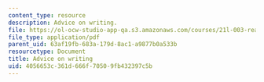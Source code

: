 ```yaml
---
content_type: resource
description: Advice on writing.
file: https://ol-ocw-studio-app-qa.s3.amazonaws.com/courses/21l-003-reading-fiction-imaginary-journeys-fall-2015/4056653c361d666f70509fb432397c5b_MIT21L_003F15_AdviceWritin.pdf
file_type: application/pdf
parent_uid: 63af19fb-683a-179d-8ac1-a9877b0a533b
resourcetype: Document
title: Advice on writing
uid: 4056653c-361d-666f-7050-9fb432397c5b
---
```

